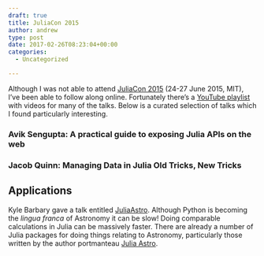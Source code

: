 ```yaml
---
draft: true
title: JuliaCon 2015
author: andrew
type: post
date: 2017-02-26T08:23:04+00:00
categories:
  - Uncategorized

---
```

Although I was not able to attend [JuliaCon 2015][1] (24-27 June 2015, MIT), I&#8217;ve been able to follow along online. Fortunately there&#8217;s a [YouTube playlist][2] with videos for many of the talks. Below is a curated selection of talks which I found particularly interesting.

### Avik Sengupta: A practical guide to exposing Julia APIs on the web



### Jacob Quinn: Managing Data in Julia Old Tricks, New Tricks



## Applications

Kyle Barbary gave a talk entitled [JuliaAstro][3]. Although Python is becoming the _lingua franca_ of Astronomy it can be slow! Doing comparable calculations in Julia can be massively faster. There are already a number of Julia packages for doing things relating to Astronomy, particularly those written by the author portmanteau [Julia Astro][4].

 [1]: http://juliacon.org/2015/
 [2]: https://www.youtube.com/playlist?list=PLP8iPy9hna6Sdx4soiGrSefrmOPdUWixM
 [3]: https://www.youtube.com/watch?v=Gtyc_elUgGY
 [4]: https://github.com/JuliaAstro
